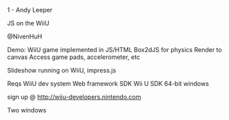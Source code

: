 1 - Andy Leeper

JS on the WiiU

@NivenHuH

Demo: WiiU game implemented in JS/HTML
Box2dJS for physics
Render to canvas
Access game pads, accelerometer, etc


Slideshow running on WiiU, impress.js


Reqs
WiiU dev system
Web framework SDK
Wii U SDK
64-bit windows

sign up @ http://wiiu-developers.nintendo.com


Two windows
